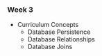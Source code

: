 
### Week 3
* Curriculum Concepts
  - Database Persistence
  - Database Relationships
  - Database Joins
